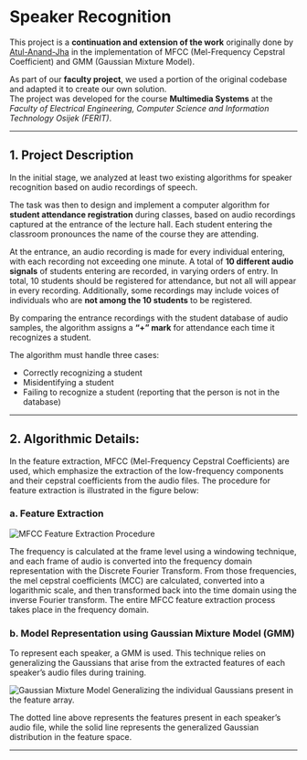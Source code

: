 # Speaker Recognition  

This project is a **continuation and extension of the work** originally done by [Atul-Anand-Jha](https://github.com/Atul-Anand-Jha/Speaker-Identification-Python) in the implementation of MFCC (Mel-Frequency Cepstral Coefficient) and GMM (Gaussian Mixture Model).  

As part of our **faculty project**, we used a portion of the original codebase and adapted it to create our own solution.  
The project was developed for the course **Multimedia Systems** at the *Faculty of Electrical Engineering, Computer Science and Information Technology Osijek (FERIT)*.  

---

## 1. Project Description  
In the initial stage, we analyzed at least two existing algorithms for speaker recognition based on audio recordings of speech.  

The task was then to design and implement a computer algorithm for **student attendance registration** during classes, based on audio recordings captured at the entrance of the lecture hall. Each student entering the classroom pronounces the name of the course they are attending.  

At the entrance, an audio recording is made for every individual entering, with each recording not exceeding one minute. A total of **10 different audio signals** of students entering are recorded, in varying orders of entry. In total, 10 students should be registered for attendance, but not all will appear in every recording. Additionally, some recordings may include voices of individuals who are **not among the 10 students** to be registered.  

By comparing the entrance recordings with the student database of audio samples, the algorithm assigns a **“+” mark** for attendance each time it recognizes a student.  

The algorithm must handle three cases:  
- Correctly recognizing a student  
- Misidentifying a student  
- Failing to recognize a student (reporting that the person is not in the database)  

---

## 2. Algorithmic Details:
In the feature extraction, MFCC (Mel-Frequency Cepstral Coefficients) are used, which emphasize the extraction of the low-frequency components and their cepstral coefficients from the audio files. The procedure for feature extraction is illustrated in the figure below:

### a. Feature Extraction
![MFCC Feature Extraction Procedure](https://www.researchgate.net/profile/Ratnadeep_Deshmukh/publication/262794354/figure/fig1/AS:296064092524547@1447598588547/MFCC-Feature-Extraction.png)

The frequency is calculated at the frame level using a windowing technique, and each frame of audio is converted into the frequency domain representation with the Discrete Fourier Transform. From those frequencies, the mel cepstral coefficients (MCC) are calculated, converted into a logarithmic scale, and then transformed back into the time domain using the inverse Fourier transform. The entire MFCC feature extraction process takes place in the frequency domain.

### b. Model Representation using Gaussian Mixture Model (GMM)
To represent each speaker, a GMM is used. This technique relies on generalizing the Gaussians that arise from the extracted features of each speaker’s audio files during training.

![Gaussian Mixture Model Generalizing the individual Gaussians present in the feature array.](https://prateekvjoshi.files.wordpress.com/2013/06/multimodal.jpg)

The dotted line above represents the features present in each speaker’s audio file, while the solid line represents the generalized Gaussian distribution in the feature space.  

---

